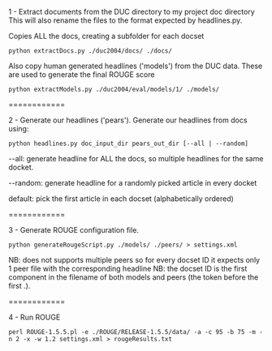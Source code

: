 1 - Extract documents from the DUC directory to my project doc directory
This will also rename the files to the format expected by headlines.py.

Copies ALL the docs, creating a subfolder for each docset

```
python extractDocs.py ./duc2004/docs/ ./docs/
```

Also copy human generated headlines ('models') from the DUC data. These are used to generate the final ROUGE score

```
python extractModels.py ./duc2004/eval/models/1/ ./models/
```

============

2 - Generate our headlines ('pears').
Generate our headlines from docs using:

```
python headlines.py doc_input_dir pears_out_dir [--all | --random]
```

--all: generate headline for ALL the docs, so multiple headlines for the same docket.

--random: generate headline for a randomly picked article in every docket

default: pick the first article in each docset (alphabetically ordered)

============


3 - Generate ROUGE configuration file.

```
python generateRougeScript.py ./models/ ./peers/ > settings.xml
```
NB: does not supports multiple peers so for every docset ID it expects only 1 peer file with the corresponding headline
NB: the docset ID is the first component in the filename of both models and peers (the token before the first .).

============

4 - Run ROUGE

```
perl ROUGE-1.5.5.pl -e ./ROUGE/RELEASE-1.5.5/data/ -a -c 95 -b 75 -m -n 2 -x -w 1.2 settings.xml > rougeResults.txt
```
